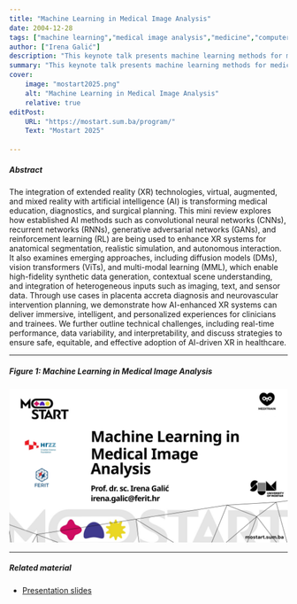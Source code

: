 ```yaml
---
title: "Machine Learning in Medical Image Analysis" 
date: 2004-12-28
tags: ["machine learning","medical image analysis","medicine","computer vision"]
author: ["Irena Galić"]
description: "This keynote talk presents machine learning methods for medical image analysis. " 
summary: "This keynote talk presents machine learning methods for medical image analysis." 
cover:
    image: "mostart2025.png"
    alt: "Machine Learning in Medical Image Analysis"
    relative: true
editPost:
    URL: "https://mostart.sum.ba/program/"
    Text: "Mostart 2025"

---
```



##### Abstract

The integration of extended reality (XR) technologies, virtual, augmented, and mixed reality with artificial intelligence (AI) is transforming medical education, diagnostics, and surgical planning. This mini review explores how established AI methods such as convolutional neural networks (CNNs), recurrent networks (RNNs), generative adversarial networks (GANs), and reinforcement learning (RL) are being used to enhance XR systems for anatomical segmentation, realistic simulation, and autonomous interaction. It also examines emerging approaches, including diffusion models (DMs), vision transformers (ViTs), and multi-modal learning (MML), which enable high-fidelity synthetic data generation, contextual scene understanding, and integration of heterogeneous inputs such as imaging, text, and sensor data. Through use cases in placenta accreta diagnosis and neurovascular intervention planning, we demonstrate how AI-enhanced XR systems can deliver immersive, intelligent, and personalized experiences for clinicians and trainees. We further outline technical challenges, including real-time performance, data variability, and interpretability, and discuss strategies to ensure safe, equitable, and effective adoption of AI-driven XR in healthcare.

---

##### Figure 1: Machine Learning in Medical Image Analysis

![](mostart2025.png)

---

##### Related material

+ [Presentation slides](mostart2025_presentation.pdf)

